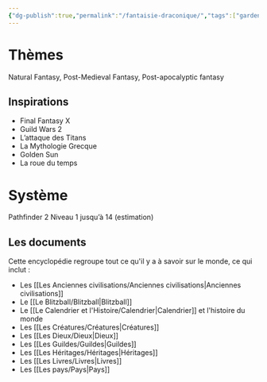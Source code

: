 ```yaml
---
{"dg-publish":true,"permalink":"/fantaisie-draconique/","tags":["gardenEntry"]}
---
```


# Thèmes
Natural Fantasy, Post-Medieval Fantasy, Post-apocalyptic fantasy
## Inspirations
- Final Fantasy X
- Guild Wars 2
- L’attaque des Titans
- La Mythologie Grecque
- Golden Sun
- La roue du temps
# Système
Pathfinder 2
Niveau 1 jusqu’à 14 (estimation) 
## Les documents
Cette encyclopédie regroupe tout ce qu'il y a à savoir sur le monde, ce qui inclut :
- Les [[Les Anciennes civilisations/Anciennes civilisations\|Anciennes civilisations]]
- Le [[Le Blitzball/Blitzball\|Blitzball]]
- Le [[Le Calendrier et l'Histoire/Calendrier\|Calendrier]] et l'histoire du monde
- Les [[Les Créatures/Créatures\|Créatures]]
- Les [[Les Dieux/Dieux\|Dieux]]
- Les [[Les Guildes/Guildes\|Guildes]]
- Les [[Les Héritages/Héritages\|Héritages]]
- Les [[Les Livres/Livres\|Livres]]
- Les [[Les pays/Pays\|Pays]]